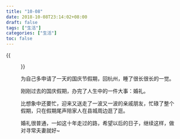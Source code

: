 ```yaml
---
title: "10-08"
date: 2018-10-08T23:14:02+08:00
draft: false
tags: ["生活"]
categories: ["生活"]
toc: false
---
```

{{<figure src="/images/20181006-shuyuan.jpeg">}}

<!--more-->

为自己多申请了一天的国庆节假期，回杭州，睡了很长很长的一觉。

刚刚过去的国庆假期，办完了人生中的一件大事：婚礼。

比想象中还要忙，迎来又送走了一波又一波的亲戚朋友，忙碌了整个假期，只在假期尾声陪家人在县城周边逛了逛。  

婚礼很普通，一如这十年走过的路，希望以后的日子，继续这样，做对寻常夫妻就好~
